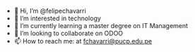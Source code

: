 - 👋 Hi, I’m @felipechavarri
- 👀 I’m interested in technology
- 🌱 I’m currently learning a master degree on IT Management
- 💞️ I’m looking to collaborate on ODOO
- 📫 How to reach me: at fchavarri@pucp.edu.pe

<!---
felipechavarri/felipechavarri is a ✨ special ✨ repository because its `README.md` (this file) appears on your GitHub profile.
You can click the Preview link to take a look at your changes.
--->
